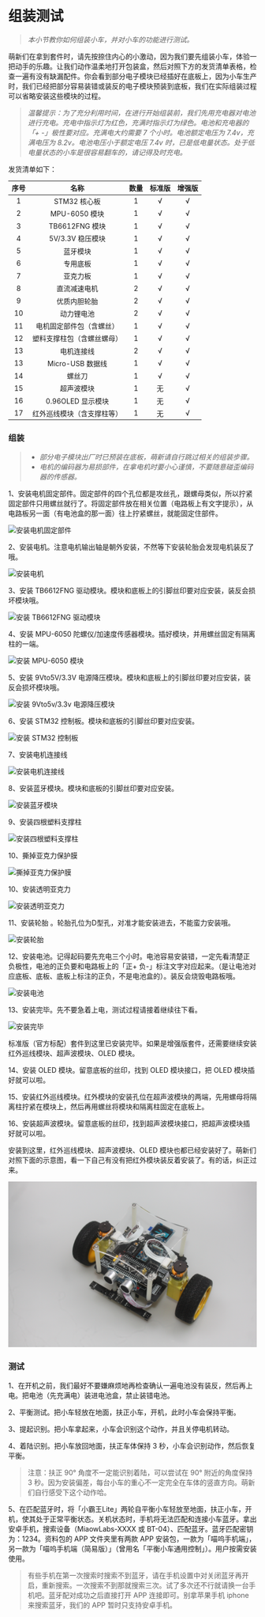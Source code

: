 # 组装测试

> *本小节教你如何组装小车，并对小车的功能进行测试。*

萌新们在拿到套件时，请先按捺住内心的小激动，因为我们要先组装小车，体验一把动手的乐趣。让我们动作温柔地打开包装盒，然后对照下方的发货清单表格，检查一遍有没有缺漏配件。你会看到部分电子模块已经插好在底板上，因为小车生产时，我们已经把部分容易装错或装反的电子模块预装到底板，我们在实际组装过程可以省略安装这些模块的过程。

> *温馨提示：为了充分利用时间，在进行开始组装前，我们先用充电器对电池进行充电。充电中指示灯为红色，充满时指示灯为绿色。电池和充电器的「+ -」极性要对应。充满电大约需要 7 个小时。电池额定电压为 7.4v，充满电压为 8.2v。电池电压小于额定电压 7.4v 时，已是低电量状态。处于低电量状态的小车是很容易翻车的，请记得及时充电。*


发货清单如下：

| 序号 | 名称 | 数量 | 标准版 | 增强版 |
| :----: | :----: | :----: | :----: | :----: |
| 1 | STM32 核心板 | 1 | √ | √ |
| 2 | MPU-6050 模块 | 1 | √ | √ |
| 3 | TB6612FNG 模块 | 1 | √ | √ |
| 4 | 5V/3.3V 稳压模块 | 1 | √ | √ |
| 5 | 蓝牙模块 | 1 | √ | √ |
| 6 | 专用底板 | 1 | √ | √ |
| 7 | 亚克力板 | 1 | √ | √ |
| 8 | 直流减速电机 | 2 | √ | √ |
| 9 | 优质内胆轮胎 | 2 | √ | √ |
| 10 | 动力锂电池 | 2 | √ | √ |
| 11 | 电机固定部件包（含螺丝） | 1 | √ | √ |
| 12 | 塑料支撑柱包（含螺丝螺母） | 1 | √ | √ |
| 13 | 电机连接线 | 2 | √ | √ |
| 13 | Micro-USB 数据线 | 1 | √ | √ |
| 14 | 螺丝刀 | 1 | √ | √ |
| 15 | 超声波模块 | 1 | 无 | √ |
| 16 | 0.96OLED 显示模块 | 1 | 无 | √ |
| 17 | 红外巡线模块（含支撑柱等） | 1 | 无 | √ |

### 组装

> * *部分电子模块出厂时已预装在底板，萌新请自行跳过相关的组装步骤。*
> * *电机的编码器为易损部件，在拿电机时要小心谨慎，不要随意碰歪编码器的传感器。*

1、安装电机固定部件。固定部件的四个孔位都是攻丝孔，跟螺母类似，所以拧紧固定部件只用螺丝就行了。将固定部件放在相关位置（电路板上有文字提示），从电路板另一面（有电池盒的那一面）往上拧紧螺丝，就能固定住部件。

![安装电机固定部件](/img/焊接组装02.GIF)

2、安装电机。注意电机输出轴是朝外安装，不然等下安装轮胎会发现电机装反了哦。

![安装电机](/img/焊接组装03.GIF)

3、安装 TB6612FNG 驱动模块。模块和底板上的引脚丝印要对应安装，装反会损坏模块哦。

![安装 TB6612FNG 驱动模块](/img/焊接组装04.GIF)

4、安装 MPU-6050 陀螺仪/加速度传感器模块。插好模块，并用螺丝固定有隔离柱的一端。

![安装 MPU-6050 模块](/img/焊接组装05.GIF)

5、安装 9Vto5V/3.3V 电源降压模块。模块和底板上的引脚丝印要对应安装，装反会损坏模块哦。

![安装 9Vto5v/3.3v 电源降压模块](/img/焊接组装06.GIF)

6、安装 STM32 控制板。模块和底板的引脚丝印要对应安装。

![安装 STM32 控制板](/img/焊接组装07.GIF)

7、安装电机连接线

![安装电机连接线](/img/焊接组装08.GIF)

8、安装蓝牙模块。模块和底板的引脚丝印要对应安装。

![安装蓝牙模块](/img/焊接组装09.GIF)

9、安装四根塑料支撑柱

![安装四根塑料支撑柱](/img/焊接组装10.GIF)

10、撕掉亚克力保护膜

![撕掉亚克力保护膜](/img/焊接组装11.GIF)

10、安装透明亚克力

![安装透明亚克力](/img/焊接组装12.GIF)

11、安装轮胎 。轮胎孔位为D型孔，对准才能安装进去，不能蛮力安装哦。

![安装轮胎](/img/焊接组装13.GIF)

12、安装电池。记得起码要先充电三个小时。电池容易安装错，一定先看清楚正负极性，电池的正负要和电路板上的「正+ 负-」标注文字对应起来。（是让电池对应底板、底板、底板上标注的正负，不是电池盒的）。装反会烧毁电路板哦。

![安装电池](/img/焊接组装14.GIF)

13、安装完毕。先不要急着上电，测试过程请接着继续往下看。

![安装完毕](/img/焊接组装15.GIF)

标准版（官方标配）套件到这里已安装完毕。如果是增强版套件，还需要继续安装红外巡线模块、超声波模块、OLED 模块。

14、安装 OLED 模块。留意底板的丝印，找到 OLED 模块接口，把 OLED 模块插好就可以啦。

15、安装红外巡线模块。红外模块的安装孔位在超声波模块的两端，先用螺母将隔离柱拧紧在模块上，然后再用螺丝将模块和隔离柱固定在底板上。

16、安装超声波模块。留意底板的丝印，找到超声波模块接口，把超声波模块插好就可以啦。

安装到这里，红外巡线模块、超声波模块、OLED 模块也都已经安装好了。萌新们对照下面的示意图，看一下自己有没有把红外模块装反着安装了。有的话，纠正过来。

![组装完成的增强版小车](/img/焊接组装16.jpg)

### 测试

1、在开机之前，我们最好不要嫌麻烦地再检查确认一遍电池没有装反，然后再上电。把电池（先充满电）装进电池盒，禁止装错电池。

2、平衡测试。把小车轻放在地面，扶正小车，开机，此时小车会保持平衡。

3、提起识别。把小车拿起来，小车会识别这个动作，并且关停电机转动。

4、着陆识别。把小车放回地面，扶正车体保持 3 秒，小车会识别动作，然后恢复平衡。

> 注意：扶正 90° 角度不一定能识别着陆，可以尝试在 90° 附近的角度保持 3 秒。因为安装偏差，每台小车的重心不一定完全在车体的竖直方向。萌新们自行感受下这个动作哈。

5、在匹配蓝牙时，将「小霸王Lite」两轮自平衡小车轻放至地面，扶正小车，开机，使其处于正常平衡状态。关机状态时，手机将无法匹配和连接小车蓝牙。拿出安卓手机，搜索设备（MiaowLabs-XXXX 或 BT-04）、匹配蓝牙。蓝牙匹配密钥为：1234。资料包的 APP 文件夹里有两款 APP 安装包，一款为「喵呜手机端」，另一款为「喵呜手机端（简易版）」（曾用名「平衡小车通用控制」）。用户按需安装使用。

> 有些手机在第一次搜索时搜索不到蓝牙，请在手机设置中对关闭蓝牙再开启，重新搜索。一次搜索不到那就搜索三次。试了多次还不行就请换一台手机吧。蓝牙配对成功之后直接打开 APP 连接即可。别拿苹果手机 iphone 来搜索蓝牙，我们的 APP 暂时只支持安卓手机。





